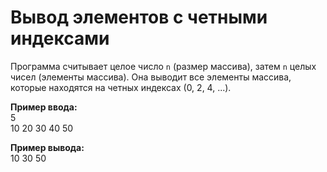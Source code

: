 # Вывод элементов с четными индексами

Программа считывает целое число `n` (размер массива), затем `n` целых чисел (элементы массива). Она выводит все элементы массива, которые находятся на четных индексах (0, 2, 4, ...).

**Пример ввода:**  
5  
10 20 30 40 50  

**Пример вывода:**  
10 30 50  